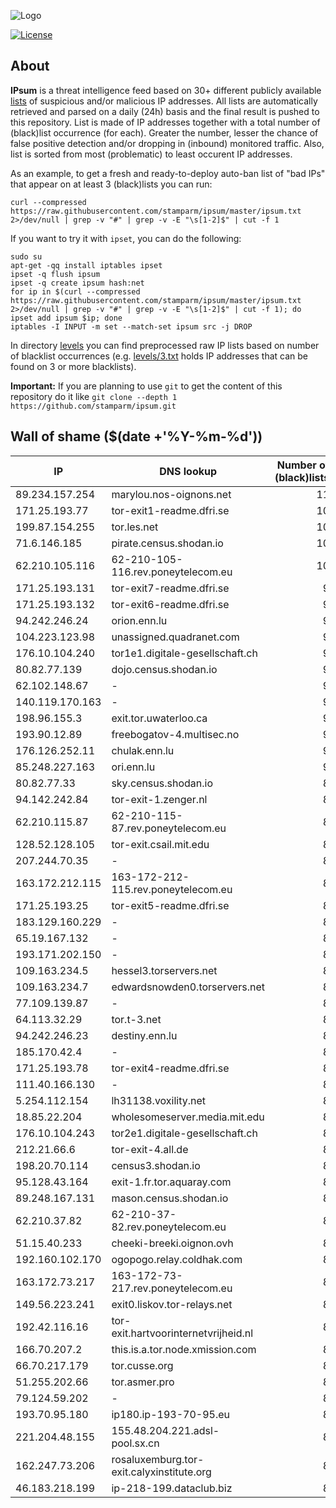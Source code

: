 ![Logo](logo.png)

[![License](https://img.shields.io/badge/license-Public_domain-red.svg)](https://wiki.creativecommons.org/wiki/Public_domain)

About
----

**IPsum** is a threat intelligence feed based on 30+ different publicly available [lists](https://github.com/stamparm/maltrail) of suspicious and/or malicious IP addresses. All lists are automatically retrieved and parsed on a daily (24h) basis and the final result is pushed to this repository. List is made of IP addresses together with a total number of (black)list occurrence (for each). Greater the number, lesser the chance of false positive detection and/or dropping in (inbound) monitored traffic. Also, list is sorted from most (problematic) to least occurent IP addresses.

As an example, to get a fresh and ready-to-deploy auto-ban list of "bad IPs" that appear on at least 3 (black)lists you can run:

```
curl --compressed https://raw.githubusercontent.com/stamparm/ipsum/master/ipsum.txt 2>/dev/null | grep -v "#" | grep -v -E "\s[1-2]$" | cut -f 1
```

If you want to try it with `ipset`, you can do the following:

```
sudo su
apt-get -qq install iptables ipset
ipset -q flush ipsum
ipset -q create ipsum hash:net
for ip in $(curl --compressed https://raw.githubusercontent.com/stamparm/ipsum/master/ipsum.txt 2>/dev/null | grep -v "#" | grep -v -E "\s[1-2]$" | cut -f 1); do ipset add ipsum $ip; done
iptables -I INPUT -m set --match-set ipsum src -j DROP
```

In directory [levels](levels) you can find preprocessed raw IP lists based on number of blacklist occurrences (e.g. [levels/3.txt](levels/3.txt) holds IP addresses that can be found on 3 or more blacklists).

**Important:** If you are planning to use `git` to get the content of this repository do it like `git clone --depth 1 https://github.com/stamparm/ipsum.git`

Wall of shame ($(date +'%Y-%m-%d'))
----

|IP|DNS lookup|Number of (black)lists|
|---|---|--:|
89.234.157.254|marylou.nos-oignons.net|11
171.25.193.77|tor-exit1-readme.dfri.se|10
199.87.154.255|tor.les.net|10
71.6.146.185|pirate.census.shodan.io|10
62.210.105.116|62-210-105-116.rev.poneytelecom.eu|10
171.25.193.131|tor-exit7-readme.dfri.se|9
171.25.193.132|tor-exit6-readme.dfri.se|9
94.242.246.24|orion.enn.lu|9
104.223.123.98|unassigned.quadranet.com|9
176.10.104.240|tor1e1.digitale-gesellschaft.ch|9
80.82.77.139|dojo.census.shodan.io|9
62.102.148.67|-|9
140.119.170.163|-|9
198.96.155.3|exit.tor.uwaterloo.ca|9
193.90.12.89|freebogatov-4.multisec.no|9
176.126.252.11|chulak.enn.lu|9
85.248.227.163|ori.enn.lu|9
80.82.77.33|sky.census.shodan.io|8
94.142.242.84|tor-exit-1.zenger.nl|8
62.210.115.87|62-210-115-87.rev.poneytelecom.eu|8
128.52.128.105|tor-exit.csail.mit.edu|8
207.244.70.35|-|8
163.172.212.115|163-172-212-115.rev.poneytelecom.eu|8
171.25.193.25|tor-exit5-readme.dfri.se|8
183.129.160.229|-|8
65.19.167.132|-|8
193.171.202.150|-|8
109.163.234.5|hessel3.torservers.net|8
109.163.234.7|edwardsnowden0.torservers.net|8
77.109.139.87|-|8
64.113.32.29|tor.t-3.net|8
94.242.246.23|destiny.enn.lu|8
185.170.42.4|-|8
171.25.193.78|tor-exit4-readme.dfri.se|8
111.40.166.130|-|8
5.254.112.154|lh31138.voxility.net|8
18.85.22.204|wholesomeserver.media.mit.edu|8
176.10.104.243|tor2e1.digitale-gesellschaft.ch|8
212.21.66.6|tor-exit-4.all.de|8
198.20.70.114|census3.shodan.io|8
95.128.43.164|exit-1.fr.tor.aquaray.com|8
89.248.167.131|mason.census.shodan.io|8
62.210.37.82|62-210-37-82.rev.poneytelecom.eu|8
51.15.40.233|cheeki-breeki.oignon.ovh|8
192.160.102.170|ogopogo.relay.coldhak.com|8
163.172.73.217|163-172-73-217.rev.poneytelecom.eu|8
149.56.223.241|exit0.liskov.tor-relays.net|8
192.42.116.16|tor-exit.hartvoorinternetvrijheid.nl|8
166.70.207.2|this.is.a.tor.node.xmission.com|8
66.70.217.179|tor.cusse.org|8
51.255.202.66|tor.asmer.pro|8
79.124.59.202|-|8
193.70.95.180|ip180.ip-193-70-95.eu|8
221.204.48.155|155.48.204.221.adsl-pool.sx.cn|8
162.247.73.206|rosaluxemburg.tor-exit.calyxinstitute.org|8
46.183.218.199|ip-218-199.dataclub.biz|8

